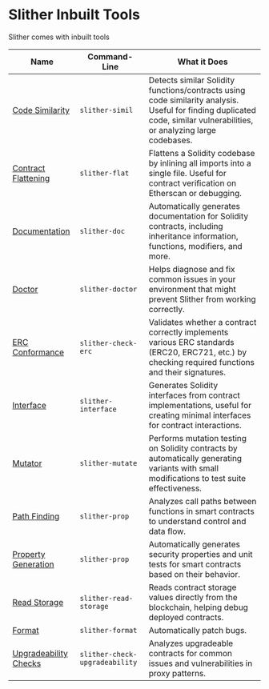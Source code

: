 # Slither Inbuilt Tools

Slither comes with inbuilt tools

| Name                                                | Command-Line                   | What it Does                                                                                                                                                            |
| --------------------------------------------------- | ------------------------------ | ----------------------------------------------------------------------------------------------------------------------------------------------------------------------- |
| [Code Similarity](./Code-Similarity-Detector.md)    | `slither-simil`                | Detects similar Solidity functions/contracts using code similarity analysis. Useful for finding duplicated code, similar vulnerabilities, or analyzing large codebases. |
| [Contract Flattening](./Contract-Flattening.md)     | `slither-flat`                 | Flattens a Solidity codebase by inlining all imports into a single file. Useful for contract verification on Etherscan or debugging.                                    |
| [Documentation](./Documentation.md)                 | `slither-doc`                  | Automatically generates documentation for Solidity contracts, including inheritance information, functions, modifiers, and more.                                        |
| [Doctor](./Doctor.md)                               | `slither-doctor`               | Helps diagnose and fix common issues in your environment that might prevent Slither from working correctly.                                                             |
| [ERC Conformance](./ERC-Conformance.md)             | `slither-check-erc`            | Validates whether a contract correctly implements various ERC standards (ERC20, ERC721, etc.) by checking required functions and their signatures.                      |
| [Interface](./Interface.md)                         | `slither-interface`            | Generates Solidity interfaces from contract implementations, useful for creating minimal interfaces for contract interactions.                                          |
| [Mutator](./Mutator.md)                             | `slither-mutate`               | Performs mutation testing on Solidity contracts by automatically generating variants with small modifications to test suite effectiveness.                              |
| [Path Finding](./Path-Finding-Utility.md)           | `slither-prop`                 | Analyzes call paths between functions in smart contracts to understand control and data flow.                                                                           |
| [Property Generation](./Property-generation.md)     | `slither-prop`                 | Automatically generates security properties and unit tests for smart contracts based on their behavior.                                                                 |
| [Read Storage](./ReadStorage.md)                    | `slither-read-storage`         | Reads contract storage values directly from the blockchain, helping debug deployed contracts.                                                                           |
| [Format](./Slither-format.md)                       | `slither-format`               | Automatically patch bugs.                                                                                                                                               |
| [Upgradeability Checks](./Upgradeability-Checks.md) | `slither-check-upgradeability` | Analyzes upgradeable contracts for common issues and vulnerabilities in proxy patterns.                                                                                 |
